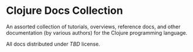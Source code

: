 # Clojure Docs Collection

An assorted collection of tutorials, overviews, reference docs, and
other documentation (by various authors) for the Clojure programming
language.

All docs distributed under *TBD* license.

